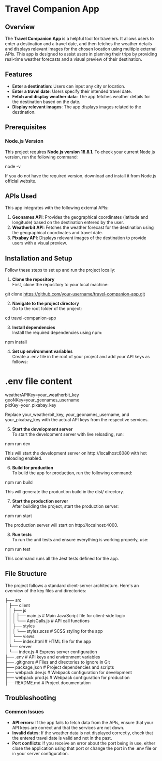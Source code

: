 # Travel Companion App

## Overview
The **Travel Companion App** is a helpful tool for travelers. It allows users to enter a destination and a travel date, and then fetches the weather details and displays relevant images for the chosen location using multiple external APIs. This app is designed to assist users in planning their trips by providing real-time weather forecasts and a visual preview of their destination.

## Features
- **Enter a destination**: Users can input any city or location.
- **Enter a travel date**: Users specify their intended travel date.
- **Fetch and display weather data**: The app fetches weather details for the destination based on the date.
- **Display relevant images**: The app displays images related to the destination.

## Prerequisites

### Node.js Version
This project requires **Node.js version 18.8.1**. To check your current Node.js version, run the following command:

node -v

If you do not have the required version, download and install it from Node.js official website.

## APIs Used
This app integrates with the following external APIs:
1. **Geonames API**: Provides the geographical coordinates (latitude and longitude) based on the destination entered by the user.
2. **Weatherbit API**: Fetches the weather forecast for the destination using the geographical coordinates and travel date.
3. **Pixabay API**: Displays relevant images of the destination to provide users with a visual preview.

## Installation and Setup

Follow these steps to set up and run the project locally:

1. **Clone the repository**  
First, clone the repository to your local machine:

git clone https://github.com/your-username/travel-companion-app.git

2. **Navigate to the project directory**  
Go to the root folder of the project:

cd travel-companion-app

3. **Install dependencies**  
Install the required dependencies using npm:

npm install

4. **Set up environment variables**  
Create a .env file in the root of your project and add your API keys as follows:

# .env file content  
weatherAPIKey=your_weatherbit_key  
geoNKey=your_geonames_username  
pixKey=your_pixabay_key  

Replace your_weatherbit_key, your_geonames_username, and your_pixabay_key with the actual API keys from the respective services.

5. **Start the development server**  
To start the development server with live reloading, run:

npm run dev

This will start the development server on http://localhost:8080 with hot reloading enabled.

6. **Build for production**  
To build the app for production, run the following command:

npm run build

This will generate the production build in the dist/ directory.

7. **Start the production server**  
After building the project, start the production server:

npm run start

The production server will start on http://localhost:4000.

8. **Run tests**  
To run the unit tests and ensure everything is working properly, use:

npm run test

This command runs all the Jest tests defined for the app.

## File Structure
The project follows a standard client-server architecture. Here's an overview of the key files and directories:

├── src  
│   ├── client  
│   │   ├── js  
│   │   │   ├── main.js           # Main JavaScript file for client-side logic  
│   │   │   └── ApisCalls.js      # API call functions  
│   │   ├── styles  
│   │   │   └── styles.scss       # SCSS styling for the app  
│   │   └── views  
│   │       └── index.html        # HTML file for the app  
│   └── server  
│       └── index.js              # Express server configuration  
├── .env                          # API keys and environment variables  
├── .gitignore                    # Files and directories to ignore in Git  
├── package.json                  # Project dependencies and scripts  
├── webpack.dev.js                # Webpack configuration for development  
├── webpack.prod.js               # Webpack configuration for production  
├── README.md                     # Project documentation  

## Troubleshooting

### Common Issues
- **API errors**: If the app fails to fetch data from the APIs, ensure that your API keys are correct and that the services are not down.
- **Invalid dates**: If the weather data is not displayed correctly, check that the entered travel date is valid and not in the past.
- **Port conflicts**: If you receive an error about the port being in use, either close the application using that port or change the port in the .env file or in your server configuration.
